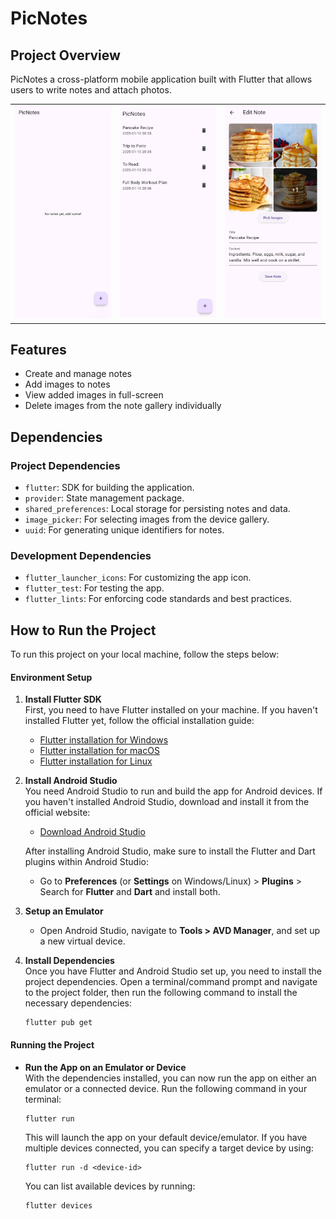 # PicNotes

## Project Overview

PicNotes a cross-platform mobile application built with Flutter that allows users to write notes and attach photos.

||||
|-|-|-|
|<img src="assets/screenshots/1.png" alt="Screenshot" width="300"/>|<img src="assets/screenshots/2.png" alt="Screenshot" width="300"/>|<img src="assets/screenshots/3.png" alt="Screenshot" width="300"/>|

## Features
- Create and manage notes
- Add images to notes
- View added images in full-screen
- Delete images from the note gallery individually

## Dependencies

### Project Dependencies
- `flutter`: SDK for building the application.
- `provider`: State management package.
- `shared_preferences`: Local storage for persisting notes and data.
- `image_picker`: For selecting images from the device gallery.
- `uuid`: For generating unique identifiers for notes.

### Development Dependencies
- `flutter_launcher_icons`: For customizing the app icon.
- `flutter_test`: For testing the app.
- `flutter_lints`: For enforcing code standards and best practices.

## **How to Run the Project**

To run this project on your local machine, follow the steps below:

#### **Environment Setup**

1. **Install Flutter SDK**  
   First, you need to have Flutter installed on your machine. If you haven't installed Flutter yet, follow the official installation guide:
   - [Flutter installation for Windows](https://flutter.dev/docs/get-started/install/windows)
   - [Flutter installation for macOS](https://flutter.dev/docs/get-started/install/macos)
   - [Flutter installation for Linux](https://flutter.dev/docs/get-started/install/linux)

2. **Install Android Studio**  
   You need Android Studio to run and build the app for Android devices. If you haven't installed Android Studio, download and install it from the official website:
   - [Download Android Studio](https://developer.android.com/studio)

   After installing Android Studio, make sure to install the Flutter and Dart plugins within Android Studio:
   - Go to **Preferences** (or **Settings** on Windows/Linux) > **Plugins** > Search for **Flutter** and **Dart** and install both.

3. **Setup an Emulator**  
   - Open Android Studio, navigate to **Tools > AVD Manager**, and set up a new virtual device.

4. **Install Dependencies**  
   Once you have Flutter and Android Studio set up, you need to install the project dependencies. Open a terminal/command prompt and navigate to the project folder, then run the following command to install the necessary dependencies:
   
   ```
   flutter pub get
   ```


#### **Running the Project**

- **Run the App on an Emulator or Device**  
   With the dependencies installed, you can now run the app on either an emulator or a connected device. Run the following command in your terminal:

   ```
   flutter run
   ```

   This will launch the app on your default device/emulator. If you have multiple devices connected, you can specify a target device by using:

   ```
   flutter run -d <device-id>
   ```

   You can list available devices by running:

   ```
   flutter devices
   ```

